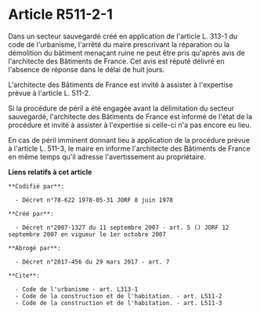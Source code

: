 # Article R511-2-1

Dans un secteur sauvegardé créé en application de l'article L. 313-1 du code de l'urbanisme, l'arrêté du maire prescrivant la
réparation ou la démolition du bâtiment menaçant ruine ne peut être pris qu'après avis de l'architecte des Bâtiments de
France. Cet avis est réputé délivré en l'absence de réponse dans le délai de huit jours. 

L'architecte des Bâtiments de France est invité à assister à l'expertise prévue à l'article L. 511-2. 

Si la procédure de péril a été engagée avant la délimitation du secteur sauvegardé, l'architecte des Bâtiments de France est
informé de l'état de la procédure et invité à assister à l'expertise si celle-ci n'a pas encore eu lieu. 

En cas de péril imminent donnant lieu à application de la procédure prévue à l'article L. 511-3, le maire en informe
l'architecte des Bâtiments de France en même temps qu'il adresse l'avertissement au propriétaire.

**Liens relatifs à cet article**

	**Codifié par**:

	  - Décret n°78-622 1978-05-31 JORF 8 juin 1978

	**Créé par**:

	  - Décret n°2007-1327 du 11 septembre 2007 - art. 5 () JORF 12 septembre 2007 en vigueur le 1er octobre 2007

	**Abrogé par**:

	  - Décret n°2017-456 du 29 mars 2017 - art. 7

	**Cite**:

	  - Code de l'urbanisme - art. L313-1
	  - Code de la construction et de l'habitation. - art. L511-2
	  - Code de la construction et de l'habitation. - art. L511-3
